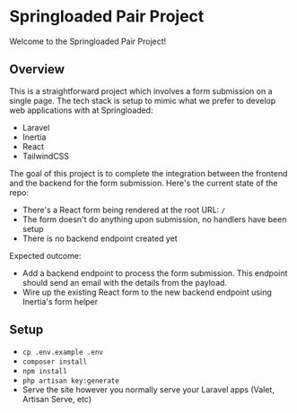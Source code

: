 # Springloaded Pair Project

Welcome to the Springloaded Pair Project!

## Overview

This is a straightforward project which involves a form submission on a single page. The tech stack is setup to mimic what we prefer to develop web applications with at Springloaded:

- Laravel
- Inertia
- React
- TailwindCSS

The goal of this project is to complete the integration between the frontend and the backend for the form submission. Here's the current state of the repo:

- There's a React form being rendered at the root URL: `/`
- The form doesn't do anything upon submission, no handlers have been setup
- There is no backend endpoint created yet

Expected outcome:

- Add a backend endpoint to process the form submission. This endpoint should send an email with the details from the payload.
- Wire up the existing React form to the new backend endpoint using Inertia's form helper

## Setup

- `cp .env.example .env`
- `composer install`
- `npm install`
- `php artisan key:generate`
- Serve the site however you normally serve your Laravel apps (Valet, Artisan Serve, etc)
